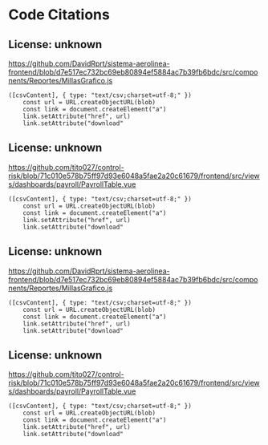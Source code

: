 # Code Citations

## License: unknown
https://github.com/DavidRprt/sistema-aerolinea-frontend/blob/d7e517ec732bc69eb80894ef5884ac7b39fb6bdc/src/components/Reportes/MillasGrafico.js

```
([csvContent], { type: "text/csv;charset=utf-8;" })
    const url = URL.createObjectURL(blob)
    const link = document.createElement("a")
    link.setAttribute("href", url)
    link.setAttribute("download"
```


## License: unknown
https://github.com/tito027/control-risk/blob/71c010e578b75ff97d93e6048a5fae2a20c61679/frontend/src/views/dashboards/payroll/PayrollTable.vue

```
([csvContent], { type: "text/csv;charset=utf-8;" })
    const url = URL.createObjectURL(blob)
    const link = document.createElement("a")
    link.setAttribute("href", url)
    link.setAttribute("download"
```


## License: unknown
https://github.com/DavidRprt/sistema-aerolinea-frontend/blob/d7e517ec732bc69eb80894ef5884ac7b39fb6bdc/src/components/Reportes/MillasGrafico.js

```
([csvContent], { type: "text/csv;charset=utf-8;" })
    const url = URL.createObjectURL(blob)
    const link = document.createElement("a")
    link.setAttribute("href", url)
    link.setAttribute("download"
```


## License: unknown
https://github.com/tito027/control-risk/blob/71c010e578b75ff97d93e6048a5fae2a20c61679/frontend/src/views/dashboards/payroll/PayrollTable.vue

```
([csvContent], { type: "text/csv;charset=utf-8;" })
    const url = URL.createObjectURL(blob)
    const link = document.createElement("a")
    link.setAttribute("href", url)
    link.setAttribute("download"
```

